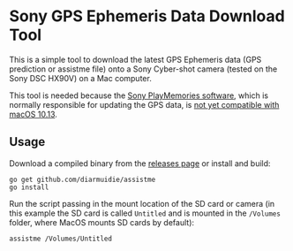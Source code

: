 # Sony GPS Ephemeris Data Download Tool

This is a simple tool to download the latest GPS Ephemeris data (GPS prediction or assistme file) onto a Sony Cyber-shot camera (tested on the Sony DSC HX90V) on a Mac computer.

This tool is needed because the [Sony PlayMemories software](http://support.d-imaging.sony.co.jp/www/disoft/int/download/playmemories-home/mac/en/), which is normally responsible for updating the GPS data, is [not yet compatible with macOS 10.13](http://sony-eur-eu-en-web--eur.custhelp.com/app/answers/detail/a_id/143062/~/macos-10.13-%28high-sierra%29-compatibility-information-for-application-software).

## Usage
Download a compiled binary from the [releases page](https://github.com/diarmuidie/assistme/releases/) or install and build:
```
go get github.com/diarmuidie/assistme
go install
```

Run the script passing in the mount location of the SD card or camera (in this example the SD card is called `Untitled` and is mounted in the `/Volumes` folder, where MacOS mounts SD cards by default):
```
assistme /Volumes/Untitled
```
